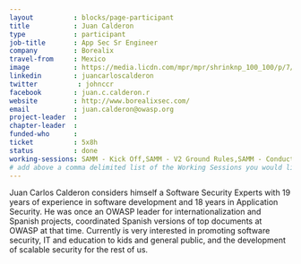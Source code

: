 ```yaml
---
layout          : blocks/page-participant
title           : Juan Calderon
type            : participant
job-title       : App Sec Sr Engineer
company         : Borealix
travel-from     : Mexico
image           : https://media.licdn.com/mpr/mpr/shrinknp_100_100/p/7/000/1cf/3dc/0f72c04.jpg
linkedin        : juancarloscalderon
twitter          : johnccr
facebook        : juan.c.calderon.r
website         : http://www.borealixsec.com/
email           : juan.calderon@owasp.org
project-leader  :
chapter-leader  :
funded-who      :
ticket          : 5x8h
status          : done
working-sessions: SAMM - Kick Off,SAMM - V2 Ground Rules,SAMM - Conducting Assessments,Dependency Check,Threat Modeling Diagramming Techniques,Creating AppSec Talent (next 100k professionals),A7 - Insufficient Attack Protection,SAMM - OWASP Project alignment,SAMM - Stories and Templates,Crowdsourcing Security Knowledge,Visit Bletchley Park,AppSec Review and Pentest Playbook,Webgoat,Writing Security Tests,ZAP,Hackathon - Beyond OWASP Top Ten,,Teaching Attacker perspective to Developers,Owasp Latam Region,Closing party,Machine Learning and Security,SAMM - Maturity Models tool,Role of Security Certification,Due Diligence Playbook,Sign Ceremony for Owasp Top 10 2017,owasp-Website,Recommending ESAPI in Top 10,WAF Best Practices,Webgoat,Visit Bletchley Park
# add above a comma delimited list of the Working Sessions you would like to attend (use the session's title)
---
```


<!-- put more details about participant here -->
Juan Carlos Calderon considers himself a Software Security Experts with 19 years of experience in software development and 18 years in Application Security. He was once an OWASP leader for internationalization and Spanish projects, coordinated Spanish versions of top documents at OWASP at that time. Currently is very interested in promoting software security, IT and education to kids and general public, and the development of scalable security for the rest of us.
